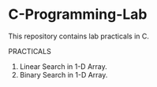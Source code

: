 # C-Programming-Lab
This repository contains lab practicals in C.

PRACTICALS
1. Linear Search in 1-D Array.
2. Binary Search in 1-D Array.
